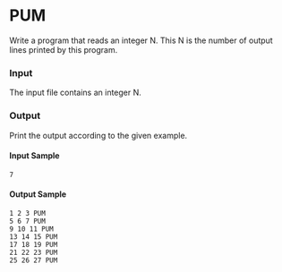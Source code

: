 # PUM
Write a program that reads an integer N. This N is the number of output lines printed by this program.
### Input
The input file contains an integer N.
### Output
Print the output according to the given example.
#### Input Sample	
    7
#### Output Sample
    1 2 3 PUM  
    5 6 7 PUM  
    9 10 11 PUM  
    13 14 15 PUM  
    17 18 19 PUM  
    21 22 23 PUM  
    25 26 27 PUM